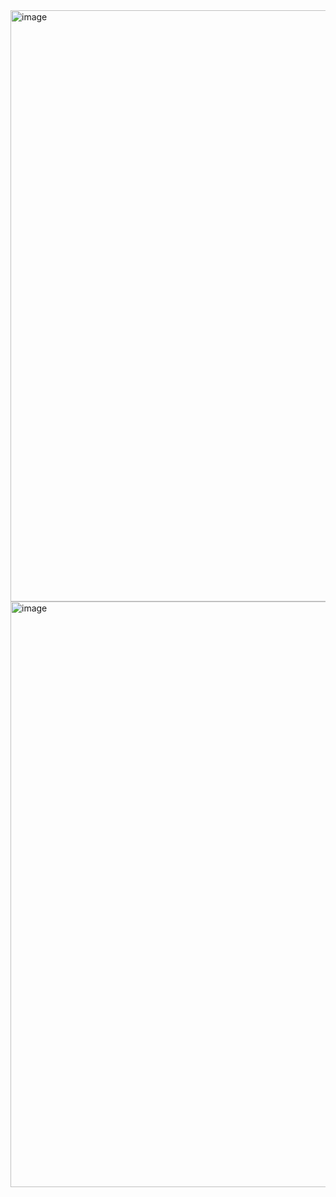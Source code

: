 <img width="946" alt="image" src="https://github.com/user-attachments/assets/beaf82ce-3cdd-4c2f-86e8-dc852824f80f" />

<img width="937" alt="image" src="https://github.com/user-attachments/assets/9e55c0e3-69ae-4f61-a737-e3990e7f141e" />

